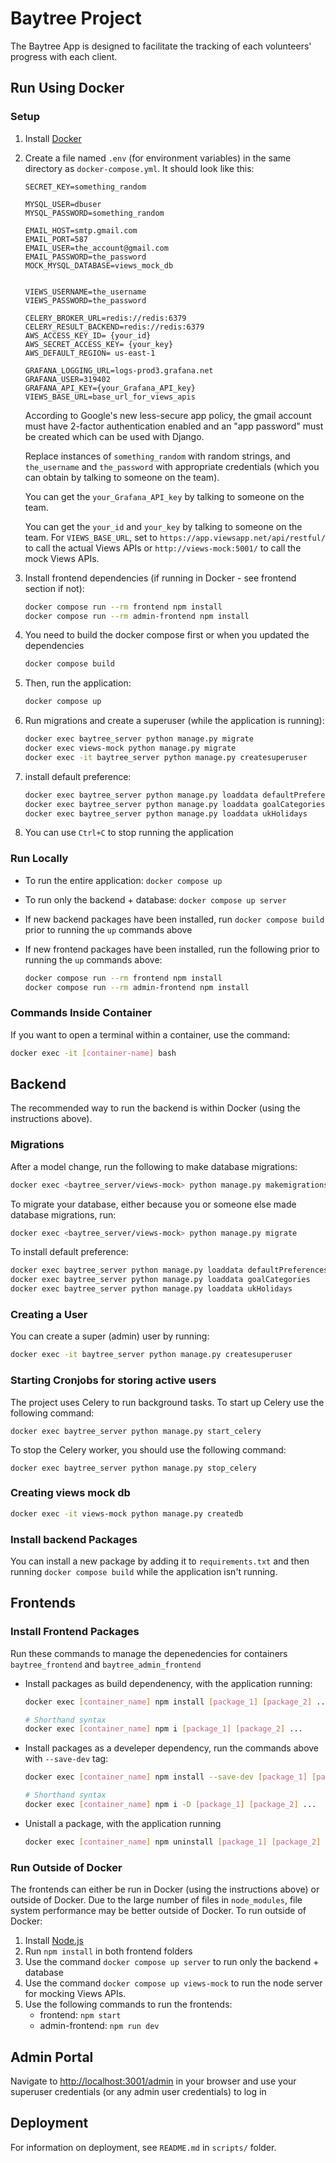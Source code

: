 # Baytree Project

The Baytree App is designed to facilitate the tracking of each volunteers' progress with each client.

## Run Using Docker

### Setup

1. Install [Docker](https://www.docker.com/get-started)
2. Create a file named `.env` (for environment variables) in the same directory as `docker-compose.yml`. It should look like this:<br>

   ```text
   SECRET_KEY=something_random

   MYSQL_USER=dbuser
   MYSQL_PASSWORD=something_random

   EMAIL_HOST=smtp.gmail.com
   EMAIL_PORT=587
   EMAIL_USER=the_account@gmail.com
   EMAIL_PASSWORD=the_password
   MOCK_MYSQL_DATABASE=views_mock_db


   VIEWS_USERNAME=the_username
   VIEWS_PASSWORD=the_password

   CELERY_BROKER_URL=redis://redis:6379
   CELERY_RESULT_BACKEND=redis://redis:6379
   AWS_ACCESS_KEY_ID= {your_id}
   AWS_SECRET_ACCESS_KEY= {your_key}
   AWS_DEFAULT_REGION= us-east-1

   GRAFANA_LOGGING_URL=logs-prod3.grafana.net
   GRAFANA_USER=319402
   GRAFANA_API_KEY={your_Grafana_API_key}
   VIEWS_BASE_URL=base_url_for_views_apis
   ```

   According to Google's new less-secure app policy, the gmail account must have 2-factor authentication enabled and an "app password" must be created which can be used with Django.

   Replace instances of `something_random` with random strings, and `the_username` and `the_password` with appropriate credentials (which you can obtain by talking to someone on the team).

   You can get the `your_Grafana_API_key` by talking to someone on the team.

   You can get the `your_id` and `your_key` by talking to someone on the team.
   For `VIEWS_BASE_URL`, set to `https://app.viewsapp.net/api/restful/` to call the actual Views APIs or `http://views-mock:5001/` to call the mock Views APIs.

3. Install frontend dependencies (if running in Docker - see frontend section if not):

   ```bash
   docker compose run --rm frontend npm install
   docker compose run --rm admin-frontend npm install
   ```

4. You need to build the docker compose first or when you updated the dependencies

   ```bash
   docker compose build
   ```

5. Then, run the application:

   ```bash
   docker compose up
   ```

6. Run migrations and create a superuser (while the application is running):

   ```bash
   docker exec baytree_server python manage.py migrate
   docker exec views-mock python manage.py migrate
   docker exec -it baytree_server python manage.py createsuperuser
   ```
7. install default preference:

   ```bash
   docker exec baytree_server python manage.py loaddata defaultPreferences.json
   docker exec baytree_server python manage.py loaddata goalCategories
   docker exec baytree_server python manage.py loaddata ukHolidays
   ```

8. You can use `Ctrl+C` to stop running the application

### Run Locally

- To run the entire application: `docker compose up`
- To run only the backend + database: `docker compose up server`
- If new backend packages have been installed, run `docker compose build` prior to running the `up` commands above
- If new frontend packages have been installed, run the following prior to running the `up` commands above:

   ```bash
   docker compose run --rm frontend npm install
   docker compose run --rm admin-frontend npm install
   ```

### Commands Inside Container

If you want to open a terminal within a container, use the command:

```bash
docker exec -it [container-name] bash
```

## Backend

The recommended way to run the backend is within Docker (using the instructions above).

### Migrations

After a model change, run the following to make database migrations:

```bash
docker exec <baytree_server/views-mock> python manage.py makemigrations
```

To migrate your database, either because you or someone else made database migrations, run:

```bash
docker exec <baytree_server/views-mock> python manage.py migrate
```

To install default preference:

   ```bash
   docker exec baytree_server python manage.py loaddata defaultPreferences.json
   docker exec baytree_server python manage.py loaddata goalCategories
   docker exec baytree_server python manage.py loaddata ukHolidays

   ```

### Creating a User

You can create a super (admin) user by running:

```bash
docker exec -it baytree_server python manage.py createsuperuser
```

### Starting Cronjobs for storing active users

The project uses Celery to run background tasks. To start up Celery use the following command:

```
docker exec baytree_server python manage.py start_celery
```

To stop the Celery worker, you should use the following command:

```
docker exec baytree_server python manage.py stop_celery
```

### Creating views mock db

```bash
docker exec -it views-mock python manage.py createdb
```

### Install backend Packages

You can install a new package by adding it to `requirements.txt` and then running `docker compose build` while the application isn't running.

## Frontends

### Install Frontend Packages

Run these commands to manage the depenedencies for containers `baytree_frontend` and `baytree_admin_frontend`

- Install packages as build dependenency, with the application running:

   ```bash
   docker exec [container_name] npm install [package_1] [package_2] ...

   # Shorthand syntax
   docker exec [container_name] npm i [package_1] [package_2] ...
   ```

- Install packages as a develeper dependency, run the commands above with `--save-dev` tag:

   ```bash
   docker exec [container_name] npm install --save-dev [package_1] [package_2] ...

   # Shorthand syntax
   docker exec [container_name] npm i -D [package_1] [package_2] ...
   ```

- Unistall a package, with the application running

   ```bash
   docker exec [container_name] npm uninstall [package_1] [package_2] ...
   ```

### Run Outside of Docker

The frontends can either be run in Docker (using the instructions above) or outside of Docker. Due to the large number of files in `node_modules`, file system performance may be better outside of Docker. To run outside of Docker:

1. Install [Node.js](https://nodejs.org/en/)
2. Run `npm install` in both frontend folders
3. Use the command `docker compose up server` to run only the backend + database
4. Use the command `docker compose up views-mock` to run the node server for mocking Views APIs.
5. Use the following commands to run the frontends:
   - frontend: `npm start`
   - admin-frontend: `npm run dev`

## Admin Portal

Navigate to <http://localhost:3001/admin> in your browser and use your superuser credentials (or any admin user credentials) to log in

## Deployment

For information on deployment, see `README.md` in `scripts/` folder.
